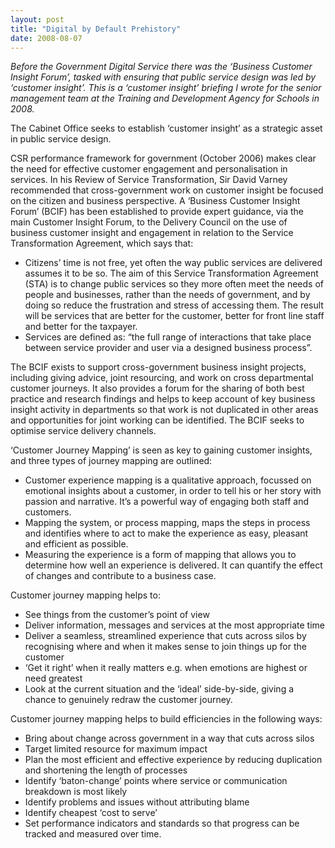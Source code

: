 ```yaml
---
layout: post
title: "Digital by Default Prehistory"
date: 2008-08-07
---
```


*Before the Government Digital Service there was the ‘Business Customer Insight Forum’,  tasked with ensuring that public service design was led by ‘customer insight’. This is a ‘customer insight’ briefing I wrote for the senior management team at the Training and Development Agency for Schools in 2008.*

The Cabinet Office seeks to establish ‘customer insight’ as a strategic asset in public service design.

CSR performance framework for government (October 2006) makes clear the need for effective customer engagement and personalisation in services. In his Review of Service Transformation, Sir David Varney recommended that cross-government work on customer insight be focused on the citizen and business perspective. A ‘Business Customer Insight Forum’ (BCIF) has been established to provide expert guidance, via the main Customer Insight Forum, to the Delivery Council on the use of business customer insight and engagement in relation to the Service Transformation Agreement, which says that:

- Citizens’ time is not free, yet often the way public services are delivered assumes it to be so. The aim of this Service Transformation Agreement (STA) is to change public services so they more often meet the needs of people and businesses, rather than the needs of government, and by doing so reduce the frustration and stress of accessing them. The result will be services that are better for the customer, better for front line staff and better for the taxpayer.
- Services are defined as: “the full range of interactions that take place between service provider and user via a designed business process”.

The BCIF exists to support cross-government business insight projects, including giving advice, joint resourcing, and work on cross departmental customer journeys. It also provides a forum for the sharing of both best practice and research findings and helps to keep account of key business insight activity in departments so that work is not duplicated in other areas and opportunities for joint working can be identified. The BCIF seeks to optimise service delivery channels.

‘Customer Journey Mapping’ is seen as key to gaining customer insights, and three types of journey mapping are outlined:

- Customer experience mapping is a qualitative approach, focussed on emotional insights about a customer, in order to tell his or her story with passion and narrative. It’s a powerful way of engaging both staff and customers.
- Mapping the system, or process mapping, maps the steps in process and identifies where to act to make the experience as easy, pleasant and efficient as possible.
- Measuring the experience is a form of mapping that allows you to determine how well an experience is delivered. It can quantify the effect of changes and contribute to a business case.

Customer journey mapping helps to:

- See things from the customer’s point of view
- Deliver information, messages and services at the most appropriate time
- Deliver a seamless, streamlined experience that cuts across silos by recognising where and when it makes sense to join things up for the customer
- ‘Get it right’ when it really matters e.g. when emotions are highest or need greatest
- Look at the current situation and the ‘ideal’ side-by-side, giving a chance to genuinely redraw the customer journey.

Customer journey mapping helps to build efficiencies in the following ways:

- Bring about change across government in a way that cuts across silos
- Target limited resource for maximum impact
- Plan the most efficient and effective experience by reducing duplication and shortening the length of processes
- Identify ‘baton-change’ points where service or communication breakdown is most likely
- Identify problems and issues without attributing blame
- Identify cheapest ‘cost to serve’
- Set performance indicators and standards so that progress can be tracked and measured over time.
